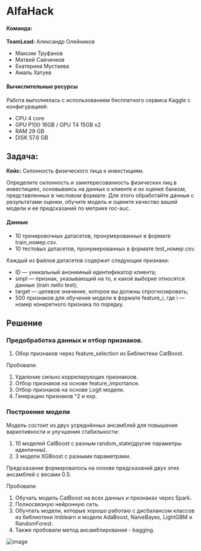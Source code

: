 # AlfaHack

#### Команда:
**TeamLead:** Александр Олейников
- Максим Труфанов
- Матвей Савченков
- Екатерина Мустаева
- Амаль Хатуев

#### Вычислительные ресурсы
Работа выполнялась с использованием бесплатного сервиса Kaggle с конфигурацией:
 - СPU 4 core
 - GPU P100 16GB / GPU T4 15GB x2
 - RAM 29 GB
 - DISK 57.6 GB 

## Задача:
**Кейс:** Склонность физического лица к инвестициям.

Определите склонность и заинтересованность физических лиц в инвестициях, основываясь на данных о клиенте и их оценке банком, представленных в числовом формате. Для этого обработайте данные с результатами оценки, обучите модель и оцените качество вашей модели и ее предсказаний по метрике roc-auc.

#### Данные

- 10 тренировочных датасетов, пронумерованных в формате train_номер.csv.
- 10 тестовых датасетов, пронумерованных в формате test_номер.csv.

Каждый из файлов датасетов содержит следующие признаки:
- ID — уникальный анонимный идентификатор клиента;
- smpl — признак, указывающий на то, к какой выборке относятся данные (train либо test);
- target — целевое значение, которое вы должны спрогнозировать;
- 500 признаков для обучения модели в формате feature_i, где i — номер конкретного признака по порядку.

## Решение
### Предобработка данных и отбор признаков.
1. Обор признаков через feature_selection из Библиотеки CatBoost.

Пробовали:
1. Удаление сильно коррелирующих признакоов.
2. Отбор признаков на основе feature_importance.
3. Отбор признаков на основе Logit модели.
4. Генерацию признаков ^2 и exp.
   
### Построение модели
Модель состоит из двух усреднённых ансамблей для повышения вариотивности и улучшения стабильности:
1. 10 моделей CatBoost с разным random_state(другие параметры идентичны).
2. 3 модели XGBoost с разными параметрами.

Предсказание формировалось на основе предсказаний двух этих ансамблей с весами 0.5.

Пробовали:
1. Обучать модель CatBoost на всех данных и признаках через Spark.
2. Полносвязную нейронную сеть.
3. Обучтать модели, которые хорошо работаю с дисбалансом классов из библиотеки imblearn и модели AdaBoost, NaiveBayes, LightGBM и RandomForest.
4. Также пробовали метод ансамблирования - bagging.
 
![image](https://github.com/user-attachments/assets/1f004f57-3a5f-4905-82d1-6c950e729e17)
